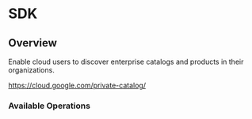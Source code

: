 # SDK

## Overview

Enable cloud users to discover enterprise catalogs and products in their organizations.

<https://cloud.google.com/private-catalog/>
### Available Operations

